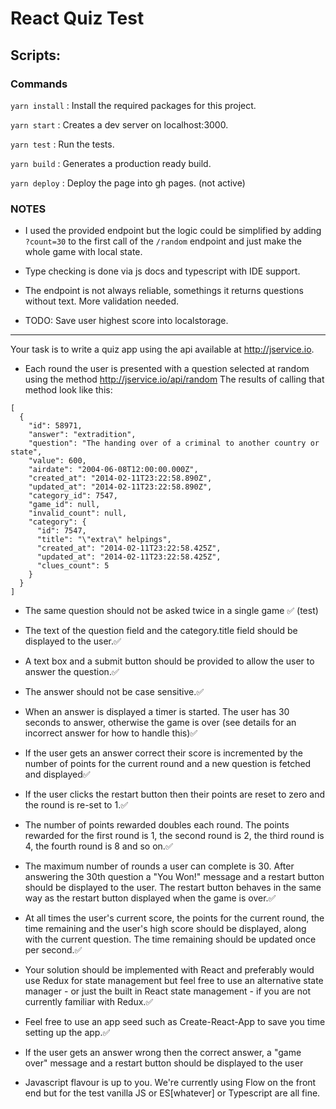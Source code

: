 # React Quiz Test

## Scripts: 

### Commands

`yarn install` : Install the required packages for this project.

`yarn start` : Creates a dev server on localhost:3000.

`yarn test` : Run the tests.

`yarn build` : Generates a production ready build.

`yarn deploy` : Deploy the page into gh pages. (not active)




### NOTES
- I used the provided endpoint but the logic could be simplified by adding `?count=30` 
to the first call of the `/random` endpoint and just make the whole game with local state.

- Type checking is done via js docs and typescript with IDE support.

- The endpoint is not always reliable, somethings it returns questions without text. More validation needed.

- TODO: Save user highest score into localstorage.
 
<hr> 

Your task is to write a quiz app using the api available at http://jservice.io.

+ Each round the user is presented with a question selected at random using the method http://jservice.io/api/random
The results of calling that method look like this:
```
[
  {
    "id": 58971,
    "answer": "extradition",
    "question": "The handing over of a criminal to another country or state",
    "value": 600,
    "airdate": "2004-06-08T12:00:00.000Z",
    "created_at": "2014-02-11T23:22:58.890Z",
    "updated_at": "2014-02-11T23:22:58.890Z",
    "category_id": 7547,
    "game_id": null,
    "invalid_count": null,
    "category": {
      "id": 7547,
      "title": "\"extra\" helpings",
      "created_at": "2014-02-11T23:22:58.425Z",
      "updated_at": "2014-02-11T23:22:58.425Z",
      "clues_count": 5
    }
  }
]
```
+ The same question should not be asked twice in a single game ✅ (test)
+ The text of the question field and the category.title field should be displayed to the user.✅
+ A text box and a submit button should be provided to allow the user to answer the question.✅
+ The answer should not be case sensitive.✅ 
+ When an answer is displayed a timer is started. The user has 30 seconds to answer, otherwise the game is over (see details for an incorrect answer for how to handle this)✅ 
+ If the user gets an answer correct their score is incremented by the number of points for the current round and a new question is fetched and displayed✅

+ If the user clicks the restart button then their points are reset to zero and the round is re-set to 1.✅
+ The number of points rewarded doubles each round. The points rewarded for the first round is 1, the second round is 2, the third round is 4, the fourth round is 8 and so on.✅
+ The maximum number of rounds a user can complete is 30. After answering the 30th question a "You Won!" message and a restart button should be displayed to the user. The restart button behaves in the same way as the restart button displayed when the game is over.✅ 
+ At all times the user's current score, the points for the current round, the time remaining and the user's high score should be displayed, along with the current question. The time remaining should be updated once per second.✅

+ Your solution should be implemented with React and preferably would use Redux for state management but feel free to use an alternative state manager - or just the built in React state management - if you are not currently familiar with Redux.✅

+ Feel free to use an app seed such as Create-React-App to save you time setting up the app.✅


+ If the user gets an answer wrong then the correct answer, a "game over" message and a restart button should be displayed to the user
+ Javascript flavour is up to you. We're currently using Flow on the front end but for the test vanilla JS or ES[whatever] or Typescript are all fine.
